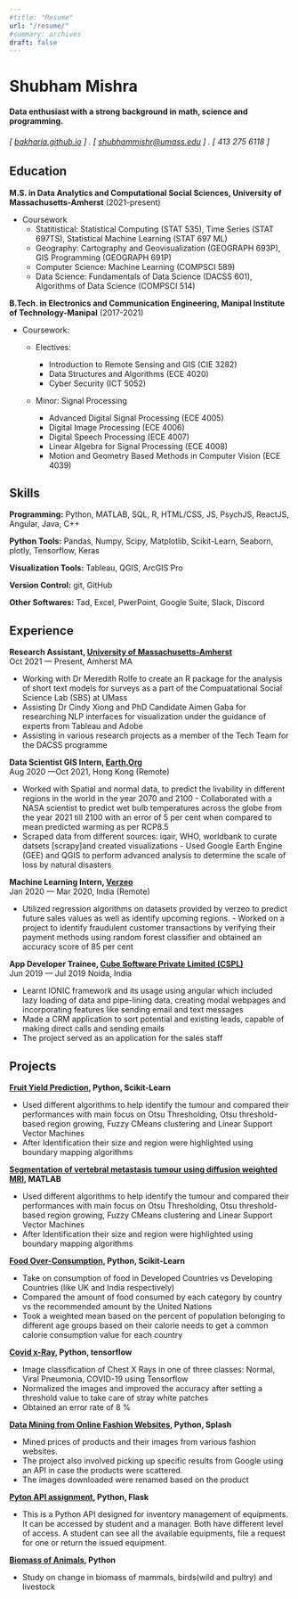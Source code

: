 ```yaml
---
#title: "Resume"
url: "/resume/"
#summary: archives
draft: false
---
```



Shubham Mishra
======

#### Data enthusiast with a strong background in math, science and programming. 
###### [ [bakharia.github.io](http://bakharia.github.io) ] . [ shubhammishr@umass.edu ] . [ 413 275 6118 ]


Education
---------
**M.S. in Data Analytics and Computational Social Sciences, University of Massachusetts-Amherst** (2021-present)

- Coursework
    - Statitistical: Statistical Computing (STAT 535), Time Series (STAT 697TS), Statistical Machine Learning (STAT 697 ML)
    - Geography: Cartography and Geovisualization (GEOGRAPH 693P), GIS Programming (GEOGRAPH 691P)
    - Computer Science: Machine Learning (COMPSCI 589)
    - Data Science: Fundamentals of Data Science (DACSS 601), Algorithms of Data Science (COMPSCI 514)

**B.Tech. in Electronics and Communication Engineering, Manipal Institute of Technology-Manipal** (2017-2021)

- Coursework:
    - Electives: 
        - Introduction to Remote Sensing and GIS (CIE 3282)
        - Data Structures and Algorithms (ECE 4020)
        - Cyber Security (ICT 5052)

    -  Minor: Signal Processing
        - Advanced Digital Signal Processing (ECE 4005)
        - Digital Image Processing (ECE 4006)
        - Digital Speech Processing (ECE 4007)
        - Linear Algebra for Signal Processing (ECE 4008)
        - Motion and Geometry Based Methods in Computer Vision (ECE 4039)

Skills
------
**Programming:** Python, MATLAB, SQL, R, HTML/CSS, JS, PsychJS, ReactJS, Angular, Java, C++

**Python Tools:** Pandas, Numpy, Scipy, Matplotlib, Scikit-Learn, Seaborn, plotly, Tensorflow, Keras

**Visualization Tools:** Tableau, QGIS, ArcGIS Pro

**Version Control:** git, GitHub

**Other Softwares:** Tad, Excel, PwerPoint, Google Suite, Slack, Discord

Experience
---------
<!-- **Independent Researcher, Yale University** (2012-present, New Haven CT)

- Data analysis and simulation in Python and MATLAB, and instrument control in C++. Designed and executed experiments across four projects and managed several undegraduate students.

**MCAT Instructor, Kaplan Test Prep** (2011-2012, New Haven CT)

- Planned and delivered lectures on core content in undergraduate Physics, Chemistry and Biology to medium-sized groups of undergraduates. -->
**Research Assistant, [University of Massachusetts-Amherst](https://www.umass.edu/sbs/data-analytics-and-computational-social-science-program/people/students)**  
Oct 2021 — Present,  Amherst MA

- Working with Dr Meredith Rolfe to create an R package for the analysis of short text models for surveys as a part of the Compuatational Social Science Lab (SBS) at UMass
- Assisting Dr Cindy Xiong and PhD Candidate Aimen Gaba for researching NLP interfaces for visualization under the guidance of experts from Tableau and Adobe
- Assisting in various research projects as a member of the Tech Team for the DACSS programme 

**Data Scientist GIS Intern, [Earth.Org](https://earth.org)**  
Aug 2020 —Oct 2021, Hong Kong (Remote) 

- Worked with Spatial and normal data, to predict the livability in different regions in the world in the year 2070 and 2100 - Collaborated with a NASA scientist to predict wet bulb temperatures across the globe from the year 2021 till 2100 with an error of 5 per cent when compared to mean predicted warming as per RCP8.5
- Scraped data from different sources: iqair, WHO, worldbank to curate datsets [scrapy]and created visualizations - Used Google Earth Engine (GEE) and QGIS to perform advanced analysis to determine the scale of loss by natural disasters 

**Machine Learning Intern, [Verzeo](https://verzeo.com/)**  
Jan 2020 — Mar 2020,  India (Remote)

- Utilized regression algorithms on datasets provided by verzeo to predict future sales values as well as identify upcoming regions. - Worked on a project to identify fraudulent customer transactions by verifying their payment methods using random forest classifier and obtained an accuracy score of 85 per cent

**App Developer Trainee, [Cube Software Private Limited (CSPL)](https://www.cube-software.co.in/)**  
Jun 2019 — Jul 2019 Noida, India
- Learnt IONIC framework and its usage using angular which included lazy loading of data and pipe-lining data, creating modal webpages and incorporating features like sending email and text messages
- Made a CRM application to sort potential and existing leads, capable of making direct calls and sending emails
- The project served as an application for the sales staff

Projects
--------
<!-- **[*Evening Sessions: Explorations in Data Science and Python* Blog](http://sdsawtelle.github.io/blog/output/index.html)** (2015-present)

- Authored a series of articles covering a wide variety of topics and tools related to pure Python programming, data science and statistics.   -->
**[Fruit Yield Prediction](https://github.com/bakharia/Fruit-Production), Python, Scikit-Learn**
- Used different algorithms to help identify the tumour and compared their performances with main focus on Otsu Thresholding, Otsu
threshold-based region growing, Fuzzy CMeans clustering and Linear Support Vector Machines
- After Identification their size and region were highlighted using boundary mapping algorithms

**[Segmentation of vertebral metastasis tumour using diffusion weighted MRI](https://drive.google.com/file/d/1JOCsf5bRDIwh4dixSQrM9MAsIi28cxxk/view?usp=sharing), MATLAB**
- Used different algorithms to help identify the tumour and compared their performances with main focus on Otsu Thresholding, Otsu
threshold-based region growing, Fuzzy CMeans clustering and Linear Support Vector Machines
- After Identification their size and region were highlighted using boundary mapping algorithms

**[Food Over-Consumption](https://github.com/bakharia/FoodOverConsumption), Python, Scikit-Learn**
- Take on consumption of food in Developed Countries vs Developing Countries (like UK and India respectively)
- Compared the amount of food consumed by each category by country vs the recommended amount by the United Nations
- Took a weighted mean based on the percent of population belonging to different age groups based on their calorie needs to get a
common calorie consumption value for each country

**[Covid x-Ray](https://github.com/bakharia/Covid19XRay), Python, tensorflow**
- Image classification of Chest X Rays in one of three classes: Normal, Viral Pneumonia, COVID-19 using Tensorflow
- Normalized the images and improved the accuracy after setting a threshold value to take care of stray white patches
- Obtained an error rate of 8 %

**[Data Mining from Online Fashion Websites](https://github.com/bakharia/ScrapingWebsite), Python, Splash**
- Mined prices of products and their images from various fashion websites.
- The project also involved picking up specific results from Google using an API in case the products were scattered.
- The images downloaded were renamed based on the product

**[Pyton API assignment](https://github.com/bakharia/py_api_assignment), Python, Flask**
- This is a Python API designed for inventory management of equipments. It can be accessed by student and a manager. Both have different level of access. A student can see all the available equipments, file a request for one or return the issued equipment.


**[Biomass of Animals](https://github.com/bakharia/biomassOfAnimals), Python**
- Study on change in biomass of mammals, birds(wild and pultry) and livestock
